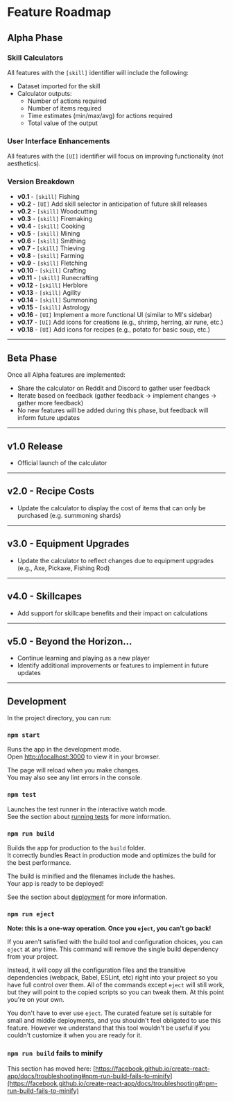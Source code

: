 # Feature Roadmap

## Alpha Phase

### Skill Calculators

All features with the `[skill]` identifier will include the following:

- Dataset imported for the skill
- Calculator outputs:
  - Number of actions required
  - Number of items required
  - Time estimates (min/max/avg) for actions required
  - Total value of the output

### User Interface Enhancements

All features with the `[UI]` identifier will focus on improving functionality (not aesthetics).

### Version Breakdown

- **v0.1** - `[skill]` Fishing
- **v0.2** - `[UI]` Add skill selector in anticipation of future skill releases
- **v0.2** - `[skill]` Woodcutting
- **v0.3** - `[skill]` Firemaking
- **v0.4** - `[skill]` Cooking
- **v0.5** - `[skill]` Mining
- **v0.6** - `[skill]` Smithing
- **v0.7** - `[skill]` Thieving
- **v0.8** - `[skill]` Farming
- **v0.9** - `[skill]` Fletching
- **v0.10** - `[skill]` Crafting
- **v0.11** - `[skill]` Runecrafting
- **v0.12** - `[skill]` Herblore
- **v0.13** - `[skill]` Agility
- **v0.14** - `[skill]` Summoning
- **v0.15** - `[skill]` Astrology
- **v0.16** - `[UI]` Implement a more functional UI (similar to MI's sidebar)
- **v0.17** - `[UI]` Add icons for creations (e.g., shrimp, herring, air rune, etc.)
- **v0.18** - `[UI]` Add icons for recipes (e.g., potato for basic soup, etc.)

---

## Beta Phase

Once all Alpha features are implemented:

- Share the calculator on Reddit and Discord to gather user feedback
- Iterate based on feedback (gather feedback -> implement changes -> gather more feedback)
- No new features will be added during this phase, but feedback will inform future updates

---

## v1.0 Release

- Official launch of the calculator

---

## v2.0 - Recipe Costs

- Update the calculator to display the cost of items that can only be purchased (e.g. summoning shards)

---

## v3.0 - Equipment Upgrades

- Update the calculator to reflect changes due to equipment upgrades (e.g., Axe, Pickaxe, Fishing Rod)

---

## v4.0 - Skillcapes

- Add support for skillcape benefits and their impact on calculations

---

## v5.0 - Beyond the Horizon...

- Continue learning and playing as a new player
- Identify additional improvements or features to implement in future updates

---


## Development

In the project directory, you can run:

### `npm start`

Runs the app in the development mode.\
Open [http://localhost:3000](http://localhost:3000) to view it in your browser.

The page will reload when you make changes.\
You may also see any lint errors in the console.

### `npm test`

Launches the test runner in the interactive watch mode.\
See the section about [running tests](https://facebook.github.io/create-react-app/docs/running-tests) for more information.

### `npm run build`

Builds the app for production to the `build` folder.\
It correctly bundles React in production mode and optimizes the build for the best performance.

The build is minified and the filenames include the hashes.\
Your app is ready to be deployed!

See the section about [deployment](https://facebook.github.io/create-react-app/docs/deployment) for more information.

### `npm run eject`

**Note: this is a one-way operation. Once you `eject`, you can't go back!**

If you aren't satisfied with the build tool and configuration choices, you can `eject` at any time. This command will remove the single build dependency from your project.

Instead, it will copy all the configuration files and the transitive dependencies (webpack, Babel, ESLint, etc) right into your project so you have full control over them. All of the commands except `eject` will still work, but they will point to the copied scripts so you can tweak them. At this point you're on your own.

You don't have to ever use `eject`. The curated feature set is suitable for small and middle deployments, and you shouldn't feel obligated to use this feature. However we understand that this tool wouldn't be useful if you couldn't customize it when you are ready for it.

### `npm run build` fails to minify

This section has moved here: [https://facebook.github.io/create-react-app/docs/troubleshooting#npm-run-build-fails-to-minify](https://facebook.github.io/create-react-app/docs/troubleshooting#npm-run-build-fails-to-minify)
